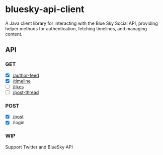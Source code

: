 # bluesky-api-client
A Java client library for interacting with the Blue Sky Social API, providing helper methods for authentication, fetching timelines, and managing content.

## API

### GET
- [x] [/author-feed](https://atproto.com/lexicons/app-bsky-feed#appbskyfeedgetauthorfeed)
- [x] [/timeline](https://atproto.com/lexicons/app-bsky-feed#appbskyfeedgettimeline)
- [ ] [/likes](https://atproto.com/lexicons/app-bsky-feed#appbskyfeedgetlikes)
- [ ] [/post-thread](https://atproto.com/lexicons/app-bsky-feed#appbskyfeedgetpostthread)

### POST
- [x] [/post](https://atproto.com/lexicons/com-atproto-repo#comatprotorepocreaterecord)
- [x] /login

### WIP
Support Twitter and BlueSky API
